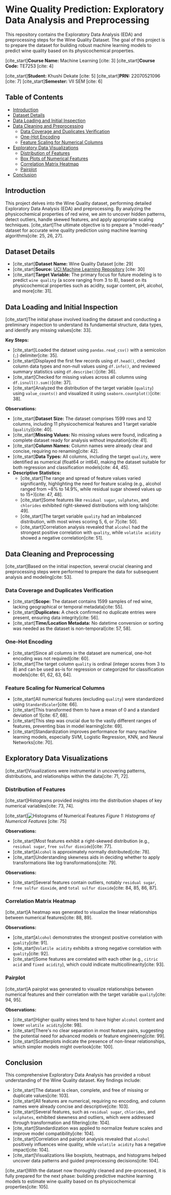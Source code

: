 # Wine Quality Prediction: Exploratory Data Analysis and Preprocessing
This repository contains the Exploratory Data Analysis (EDA) and preprocessing steps for the Wine Quality Dataset. The goal of this project is to prepare the dataset for building robust machine learning models to predict wine quality based on its physicochemical properties.

[cite_start]**Course Name:** Machine Learning [cite: 3]
[cite_start]**Course Code:** TE7253 [cite: 4]

[cite_start]**Student:** Khushi Dekate [cite: 5]
[cite_start]**PRN:** 22070521096 [cite: 7]
[cite_start]**Semester:** VII SEM [cite: 6]

## Table of Contents

* [Introduction](#introduction)
* [Dataset Details](#dataset-details)
* [Data Loading and Initial Inspection](#data-loading-and-initial-inspection)
* [Data Cleaning and Preprocessing](#data-cleaning-and-preprocessing)
    * [Data Coverage and Duplicates Verification](#data-coverage-and-duplicates-verification)
    * [One-Hot Encoding](#one-hot-encoding)
    * [Feature Scaling for Numerical Columns](#feature-scaling-for-numerical-columns)
* [Exploratory Data Visualizations](#exploratory-data-visualizations)
    * [Distribution of Features](#distribution-of-features)
    * [Box Plots of Numerical Features](#box-plots-of-numerical-features)
    * [Correlation Matrix Heatmap](#correlation-matrix-heatmap)
    * [Pairplot](#pairplot)
* [Conclusion](#conclusion)

## Introduction

This project delves into the Wine Quality dataset, performing detailed Exploratory Data Analysis (EDA) and preprocessing. By analyzing the physicochemical properties of red wine, we aim to uncover hidden patterns, detect outliers, handle skewed features, and apply appropriate scaling techniques. [cite_start]The ultimate objective is to prepare a "model-ready" dataset for accurate wine quality prediction using machine learning algorithms[cite: 25, 26, 27].

## Dataset Details

* [cite_start]**Dataset Name:** Wine Quality Dataset [cite: 29]
* [cite_start]**Source:** [UCI Machine Learning Repository](https://archive.ics.uci.edu/dataset/186/wine+quality) [cite: 30]
* [cite_start]**Target Variable:** The primary focus for future modeling is to predict `wine quality` (a score ranging from 3 to 8), based on its physicochemical properties such as acidity, sugar content, pH, alcohol, and more[cite: 31].

## Data Loading and Initial Inspection

[cite_start]The initial phase involved loading the dataset and conducting a preliminary inspection to understand its fundamental structure, data types, and identify any missing values[cite: 33].

**Key Steps:**
* [cite_start]Loaded the dataset using `pandas.read_csv()` with a semicolon (`;`) delimiter[cite: 35].
* [cite_start]Displayed the first few records using `df.head()`, checked column data types and non-null values using `df.info()`, and reviewed summary statistics using `df.describe()`[cite: 36].
* [cite_start]Checked for missing values across all columns using `df.isnull().sum()`[cite: 37].
* [cite_start]Analyzed the distribution of the target variable (`quality`) using `value_counts()` and visualized it using `seaborn.countplot()`[cite: 38].

**Observations:**
* [cite_start]**Dataset Size:** The dataset comprises 1599 rows and 12 columns, including 11 physicochemical features and 1 target variable (`quality`)[cite: 40].
* [cite_start]**Missing Values:** No missing values were found, indicating a complete dataset ready for analysis without imputation[cite: 41].
* [cite_start]**Column Names:** Column names were already clear and concise, requiring no renaming[cite: 42].
* [cite_start]**Data Types:** All columns, including the target `quality`, were identified as numerical (float64 or int64), making the dataset suitable for both regression and classification models[cite: 44, 45].
* **Descriptive Statistics:**
    * [cite_start]The range and spread of feature values varied significantly, highlighting the need for feature scaling (e.g., alcohol ranged from ~8% to 14.9%, while residual sugar showed values up to 15+)[cite: 47, 48].
    * [cite_start]Some features like `residual sugar`, `sulphates`, and `chlorides` exhibited right-skewed distributions with long tails[cite: 49].
    * [cite_start]The target variable `quality` had an imbalanced distribution, with most wines scoring 5, 6, or 7[cite: 50].
    * [cite_start]Correlation analysis revealed that `alcohol` had the strongest positive correlation with `quality`, while `volatile acidity` showed a negative correlation[cite: 51].

## Data Cleaning and Preprocessing

[cite_start]Based on the initial inspection, several crucial cleaning and preprocessing steps were performed to prepare the data for subsequent analysis and modeling[cite: 53].

### Data Coverage and Duplicates Verification

* [cite_start]**Scope:** The dataset contains 1599 samples of red wine, lacking geographical or temporal metadata[cite: 55].
* [cite_start]**Duplicates:** A check confirmed no duplicate entries were present, ensuring data integrity[cite: 56].
* [cite_start]**Time/Location Metadata:** No datetime conversion or sorting was needed as the dataset is non-temporal[cite: 57, 58].

### One-Hot Encoding

* [cite_start]Since all columns in the dataset are numerical, one-hot encoding was not required[cite: 60].
* [cite_start]The target column `quality` is ordinal (integer scores from 3 to 8) and can be used as-is for regression or categorized for classification models[cite: 61, 62, 63, 64].

### Feature Scaling for Numerical Columns

* [cite_start]All numerical features (excluding `quality`) were standardized using `StandardScaler`[cite: 66].
* [cite_start]This transformed them to have a mean of 0 and a standard deviation of 1[cite: 67, 68].
* [cite_start]This step was crucial due to the vastly different ranges of features, preventing bias in model learning[cite: 69].
* [cite_start]Standardization improves performance for many machine learning models, especially SVM, Logistic Regression, KNN, and Neural Networks[cite: 70].

## Exploratory Data Visualizations

[cite_start]Visualizations were instrumental in uncovering patterns, distributions, and relationships within the data[cite: 71, 72].

### Distribution of Features

[cite_start]Histograms provided insights into the distribution shapes of key numerical variables[cite: 73, 74].

[cite_start]![Histograms of Numerical Features](https://raw.githubusercontent.com/YOUR_USERNAME/YOUR_REPO_NAME/main/images/histograms.png) *Figure 1: Histograms of Numerical Features* [cite: 75]

**Observations:**
* [cite_start]Most features exhibit a right-skewed distribution (e.g., `residual sugar`, `free sulfur dioxide`)[cite: 77].
* [cite_start]`Alcohol` is approximately normally distributed[cite: 78].
* [cite_start]Understanding skewness aids in deciding whether to apply transformations like log transformations[cite: 79].



**Observations:**
* [cite_start]Several features contain outliers, notably `residual sugar`, `free sulfur dioxide`, and `total sulfur dioxide`[cite: 84, 85, 86, 87].

### Correlation Matrix Heatmap

[cite_start]A heatmap was generated to visualize the linear relationships between numerical features[cite: 88, 89].

**Observations:**
* [cite_start]`Alcohol` demonstrates the strongest positive correlation with `quality`[cite: 91].
* [cite_start]`Volatile acidity` exhibits a strong negative correlation with `quality`[cite: 92].
* [cite_start]Some features are correlated with each other (e.g., `citric acid` and `fixed acidity`), which could indicate multicollinearity[cite: 93].

### Pairplot

[cite_start]A pairplot was generated to visualize relationships between numerical features and their correlation with the target variable `quality`[cite: 94, 95].



**Observations:**
* [cite_start]Higher quality wines tend to have higher `alcohol` content and lower `volatile acidity`[cite: 98].
* [cite_start]There's no clear separation in most feature pairs, suggesting the potential need for advanced models or feature engineering[cite: 99].
* [cite_start]Scatterplots indicate the presence of non-linear relationships, which simpler models might overlook[cite: 100].

## Conclusion

This comprehensive Exploratory Data Analysis has provided a robust understanding of the Wine Quality dataset. Key findings include:
* [cite_start]The dataset is clean, complete, and free of missing or duplicate values[cite: 103].
* [cite_start]All features are numerical, requiring no encoding, and column names were already concise and descriptive[cite: 103].
* [cite_start]Several features, such as `residual sugar`, `chlorides`, and `sulphates`, exhibited skewness and outliers, which were addressed through transformation and filtering[cite: 104].
* [cite_start]Standardization was applied to normalize feature scales and improve model compatibility[cite: 104].
* [cite_start]Correlation and pairplot analysis revealed that `alcohol` positively influences wine quality, while `volatile acidity` has a negative impact[cite: 104].
* [cite_start]Visualizations like boxplots, heatmaps, and histograms helped uncover data patterns and guided preprocessing decisions[cite: 104].

[cite_start]With the dataset now thoroughly cleaned and pre-processed, it is fully prepared for the next phase: building predictive machine learning models to estimate wine quality based on its physicochemical properties[cite: 105].

